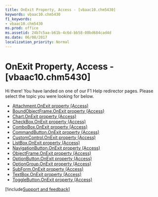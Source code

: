 ```yaml
---
title: OnExit Property, Access - [vbaac10.chm5430]
keywords: vbaac10.chm5430
f1_keywords:
- vbaac10.chm5430
ms.prod: office
ms.assetid: 24b7c5aa-b61b-4c6d-bb58-08bd684cad4d
ms.date: 06/08/2017
localization_priority: Normal
---
```



# OnExit Property, Access - [vbaac10.chm5430]

Hi there! You have landed on one of our F1 Help redirector pages. Please select the topic you were looking for below.

- [Attachment.OnExit property (Access)](http://msdn.microsoft.com/library/5ca25e6f-1fc3-826a-9111-b899e324ef99%28Office.15%29.aspx)
- [BoundObjectFrame.OnExit property (Access)](http://msdn.microsoft.com/library/aec13583-19c6-b5a6-2bc1-0a46e23e9459%28Office.15%29.aspx)
- [Chart.OnExit property (Access)](../api/access.chart.md)
- [CheckBox.OnExit property (Access)](http://msdn.microsoft.com/library/fd52a8c3-7d49-9504-9afd-f6132f138690%28Office.15%29.aspx)
- [ComboBox.OnExit property (Access)](http://msdn.microsoft.com/library/0bc23d67-a1c1-8140-1930-2a1d97008fb5%28Office.15%29.aspx)
- [CommandButton.OnExit property (Access)](http://msdn.microsoft.com/library/8ff969a9-bb7c-9185-dba3-3259647fddbd%28Office.15%29.aspx)
- [CustomControl.OnExit property (Access)](http://msdn.microsoft.com/library/a634b83c-fd5a-1277-44b2-d9e2c4b13436%28Office.15%29.aspx)
- [ListBox.OnExit property (Access)](http://msdn.microsoft.com/library/87ac5b4f-85d0-7edb-28d6-253f44496946%28Office.15%29.aspx)
- [NavigationButton.OnExit property (Access)](http://msdn.microsoft.com/library/f452b2c7-4d4e-2df4-da47-30d64b6e5e71%28Office.15%29.aspx)
- [ObjectFrame.OnExit property (Access)](http://msdn.microsoft.com/library/47cb4cb3-1d8a-d286-a7df-832d6aa3fb55%28Office.15%29.aspx)
- [OptionButton.OnExit property (Access)](http://msdn.microsoft.com/library/a857d054-b372-e10b-0246-f0e95b742902%28Office.15%29.aspx)
- [OptionGroup.OnExit property (Access)](http://msdn.microsoft.com/library/48a64bc3-df50-6fd7-8784-1413a5bb88ac%28Office.15%29.aspx)
- [SubForm.OnExit property (Access)](http://msdn.microsoft.com/library/6b19161f-a6e3-bd2d-0fde-21b16f4b324b%28Office.15%29.aspx)
- [TextBox.OnExit property (Access)](http://msdn.microsoft.com/library/2489acdf-4cf5-8b49-e9fe-fc78c07a87f3%28Office.15%29.aspx)
- [ToggleButton.OnExit property (Access)](http://msdn.microsoft.com/library/59dd0f8d-7c77-08be-8978-ea039ad851b9%28Office.15%29.aspx)

[!include[Support and feedback](~/includes/feedback-boilerplate.md)]